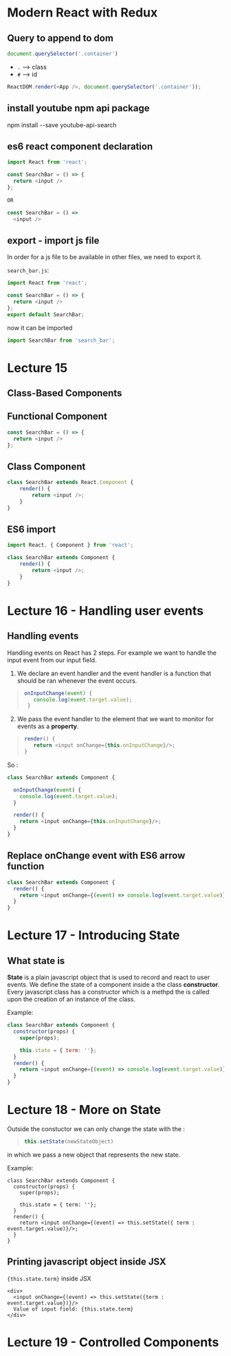 # Modern React with Redux

## Query to append to dom

```javascript 
document.querySelector('.container')
```

- `.` —> class
- `#` —> id

```javascript
ReactDOM.render(<App />, document.querySelector('.container'));
```



## install youtube npm api package

npm install --save youtube-api-search

## es6 react component declaration
```javascript
import React from 'react';

const SearchBar = () => {
  return <input />
};
  
OR

const SearchBar = () => 
  <input />
```

## export - import js file

In order for a js file to be available in other files, we need to export it.

`search_bar.js`:

```javascript
import React from 'react';

const SearchBar = () => {
  return <input />
};
export default SearchBar;
```

now it can be imported 

```javascript
import SearchBar from 'search_bar';
```

# Lecture 15

## Class-Based Components

## Functional Component

```javascript
const SearchBar = () => {
  return <input />
};
```

## Class Component

```javascript
class SearchBar extends React.Component {
    render() {
        return <input />;
    }
}
```

## ES6 import 

```javascript 
import React, { Component } from 'react';

class SearchBar extends Component {
    render() {
        return <input />;
    }
}
```

# Lecture 16 - Handling user events

## Handling events

Handling events on React has 2 steps. For example we want to handle the input event from our input field.

1. We declare an event handler and the event handler is a function that should be ran whenever the event occurs.

> ```javascript
> onInputChange(event) {
>    console.log(event.target.value);
>  }
> ```

2. We pass the event handler to the element that we want to monitor for events as a **property**.

>  ```javascript
> render() {
>     return <input onChange={this.onInputChange}/>;
>  }
>  ```

So : 

```javascript
class SearchBar extends Component {

  onInputChange(event) {
    console.log(event.target.value);
  }

  render() {
    return <input onChange={this.onInputChange}/>;
  }
}
```

## Replace onChange event with ES6 arrow function

```javascript
class SearchBar extends Component {
  render() {
    return <input onChange={(event) => console.log(event.target.value)}/>;
  }
}
```

# Lecture 17 - Introducing State

## What state is 

**State** is a plain javascript object that is used to record and react to user events. We define the state of a component inside a the class **constructor**. Every javascript class has a constructor which is a methpd the is called upon the creation of an instance of the class. 

Example:

```javascript 
class SearchBar extends Component {
  constructor(props) {
    super(props);

    this.state = { term: ''};
  }
  render() {
    return <input onChange={(event) => console.log(event.target.value)}/>;
  }
}
```

# Lecture 18 - More on State

Outside the constuctor we can only change the state with the :

> ```javascript 
> this.setState(newStateObject)
> ```

in which we pass a new object that represents the new state.

Example:

```Jsx
class SearchBar extends Component {
  constructor(props) {
    super(props);

    this.state = { term: ''};
  }
  render() {
    return <input onChange={(event) => this.setState({ term : event.target.value)}/>;
  }
}
```

## Printing javascript object inside JSX

`{this.state.term}` inside JSX

```Jsx
<div>
  <input onChange={(event) => this.setState({term : event.target.value})}/>
  Value of input field: {this.state.term}
</div>
```

# Lecture 19 - Controlled Components

